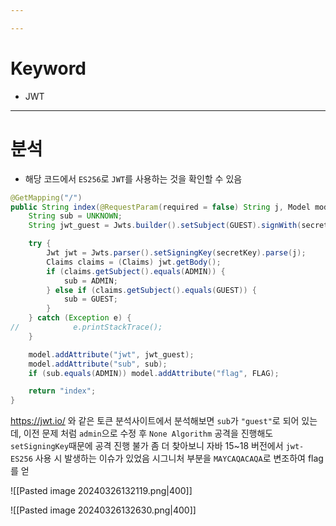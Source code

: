 ```yaml
---

---
```

# Keyword
- JWT


---
# 분석
- 해당 코드에서 `ES256`로 `JWT`를 사용하는 것을 확인할 수 있음
```java
@GetMapping("/")
public String index(@RequestParam(required = false) String j, Model model) {
	String sub = UNKNOWN;
	String jwt_guest = Jwts.builder().setSubject(GUEST).signWith(secretKey).compact();

	try {
		Jwt jwt = Jwts.parser().setSigningKey(secretKey).parse(j);
		Claims claims = (Claims) jwt.getBody();
		if (claims.getSubject().equals(ADMIN)) {
			sub = ADMIN;
		} else if (claims.getSubject().equals(GUEST)) {
			sub = GUEST;
		}
	} catch (Exception e) {
//            e.printStackTrace();
	}

	model.addAttribute("jwt", jwt_guest);
	model.addAttribute("sub", sub);
	if (sub.equals(ADMIN)) model.addAttribute("flag", FLAG);

	return "index";
}
```


https://jwt.io/ 와 같은 토큰 분석사이트에서 분석해보면 `sub`가 `"guest"`로 되어 있는데, 
이전 문제 처럼 `admin`으로 수정 후 `None Algorithm` 공격을 진행해도  `setSigningKey`때문에 공격 진행 불가
좀 더 찾아보니 자바 15~18 버전에서 `jwt-ES256` 사용 시 발생하는 이슈가 있었음
시그니처 부분을 `MAYCAQACAQA`로 변조하여 flag를 얻


![[Pasted image 20240326132119.png|400]]

![[Pasted image 20240326132630.png|400]]